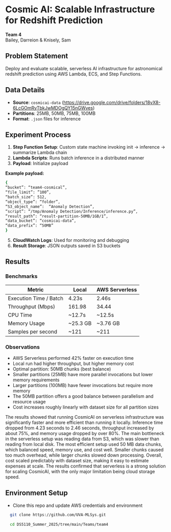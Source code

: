 # Cosmic AI: Scalable Infrastructure for Redshift Prediction

**Team 4**  
Bailey, Darreion & Knisely, Sam

## Problem Statement
Deploy and evaluate scalable, serverless AI infrastructure for astronomical redshift prediction using AWS Lambda, ECS, and Step Functions.

## Data Details
- **Source**: `cosmicai-data` (https://drive.google.com/drive/folders/18vX8-6LcGOmRyTbkJwMDOgQY15nGWves)
- **Partitions**: 25MB, 50MB, 75MB, 100MB
- **Format**: `.json` files for inference

## Experiment Process
1. **Step Function Setup**: Custom state machine invoking init -> inference -> summarize Lambda chain
2. **Lambda Scripts**: Runs batch inference in a distributed manner
3. **Payload**: Initialize payload

**Example payload:**
```bash
{
“bucket”: “team4-cosmical”,
“file_limit”: ”100”,
“batch_size”: 512,
“object_type”: “folder”,
“S3_object_name”:  “Anomaly Detection”,
“script”: “/tmp/Anomaly Detection/Inference/inference.py”,
“result_path”: “result-partition-50MB/1GB/1”,
“data_bucket”: “cosmicai-data”,
“data_prefix”: “50MB”
}
```
5. **CloudWatch Logs**: Used for monitoring and debugging
6. **Result Storage**: JSON outputs saved in S3 buckets

## Results
### Benchmarks
| Metric                   | Local         | AWS Serverless |
|-------------------------|---------------|----------------|
| Execution Time / Batch  | 4.23s         | 2.46s          |
| Throughput (Mbps)       | 161.98        | 34.44          |
| CPU Time                | ~12.7s        | ~12.5s         |
| Memory Usage            | ~25.3 GB      | ~3.76 GB       |
| Samples per second      | ~121          | ~211           |

### Observations
- AWS Serverless performed 42% faster on execution time
- Local run had higher throughput, but higher memory cost
- Optimal partition: 50MB chunks (best balance)
- Smaller partitions (25MB) have more parallel invocations but lower memory requirements
- Larger partitions (100MB) have fewer invocations but require more memory
- The 50MB partition offers a good balance between parallelism and resource usage
- Cost increases roughly linearly with dataset size for all partition sizes

The results showed that running CosmicAI on serverless infrastructure was significantly faster
and more efficient than running it locally. Inference time dropped from 4.23 seconds to 2.46
seconds, throughput increased by about 75%, and memory usage dropped by over 80%. The
main bottleneck in the serverless setup was reading data from S3, which was slower than reading
from local disk. The most efficient setup used 50 MB data chunks, which balanced speed,
memory use, and cost well. Smaller chunks caused too much overhead, while larger chunks
slowed down processing. Overall, cost scaled predictably with dataset size, making it easy to
estimate expenses at scale. The results confirmed that serverless is a strong solution for scaling
CosmicAI, with the only major limitation being cloud storage speed.

## Environment Setup
- Clone this repo and update AWS credentials and environment
```bash
  git clone https://github.com/UVA-MLSys.git
  
  cd DS5110_Summer_2025/tree/main/Teams/team4
```
